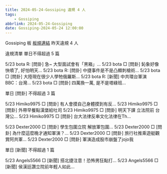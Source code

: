 ```yaml
---
title: 2024-05-24-Gossiping 違規 4 人
tags:
    - Gossiping
abbrlink: 2024-05-24-Gossiping
date: Gossiping-2024-05-24 12:00:00
---
```

Gossiping 板 [板規連結](https://www.ptt.cc/bbs/Gossiping/M.1637425085.A.07D.html)
昨天違規 4 人
<!-- more -->

違規清單
單日不得超過 5 篇

5/23 bota R: [問卦] 急~ 大型面試會有「黑箱」…
5/23 bota □ [問卦] 鈊象好像快噴了, 好怕明天…
5/23 bota R: [問卦] 中捷事件是不是凸顯刺槍術…
5/23 bota □ [問卦] 大陸現在很少人學牠俄羅斯…
5/23 bota R: [新聞] 中共環台軍演　BBC：台灣…
5/23 bota □ [問卦] 四萬換一萬, 是不是塔綠班…

單日 [問卦] 不得超過 3 篇

5/23 Himiko9975 □ [問卦] 有人會摸自己身體摸到有反…
5/23 Himiko9975 □ [問卦] 外帶早餐點漢堡給吐司
5/23 Himiko9975 □ [問卦] 明天下課 立法院前 台灣公…
5/23 Himiko9975 □ [問卦] 台大法律反串文化法律在Th…

5/23 Dexter2000 □ [問卦] 學生包圍立院 解放軍包圍…
5/23 Dexter2000 □ [問卦] 為什麼這麼晚才通知軍演？…
5/23 Dexter2000 □ [問卦] 旅行社推乘遊艇觀賞阿共軍…
5/23 Dexter2000 □ [問卦] 軍演造成股市崩盤了jojo我

單日 [新聞] 不得超過 1 篇

5/23 Angels5566 □ [新聞] 搭北捷注意！恐怖男狂點打…
5/23 Angels5566 □ [新聞] 侯漢廷讚立院前年輕人如此…